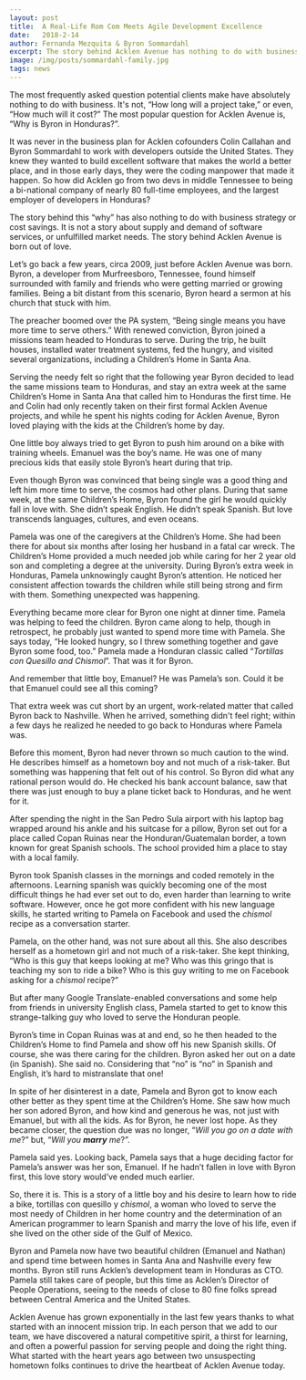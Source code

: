 ```yaml
---
layout: post
title:  A Real-Life Rom Com Meets Agile Development Excellence
date:   2018-2-14
author: Fernanda Mezquita & Byron Sommardahl
excerpt: The story behind Acklen Avenue has nothing to do with business strategy. It is a story born out of love.
image: /img/posts/sommardahl-family.jpg
tags: news
---
```

The most frequently asked question potential clients make have absolutely nothing to do with business. It's not, “How long will a project take,” or even, “How much will it cost?” The most popular question for Acklen Avenue is, “Why is Byron in Honduras?”. 

It was never in the business plan for Acklen cofounders Colin Callahan and Byron Sommardahl to work with developers outside the United States. They knew they wanted to build excellent software that makes the world a better place, and in those early days, they were the coding manpower that made it happen. So how did Acklen go from two devs in middle Tennessee to being a bi-national company of nearly 80 full-time employees, and the largest employer of developers in Honduras? 

The story behind this “why” has also nothing to do with business strategy or cost savings. It is not a story about supply and demand of software services, or unfulfilled market needs. The story behind Acklen Avenue is born out of love.

Let’s go back a few years, circa 2009, just before Acklen Avenue was born. Byron, a developer from Murfreesboro, Tennessee, found himself surrounded with family and friends who were getting married or growing families. Being a bit distant from this scenario, Byron heard a sermon at his church that stuck with him. 

The preacher boomed over the PA system, “Being single means you have more time to serve others.” With renewed conviction, Byron joined a missions team headed to Honduras to serve. During the trip, he built houses, installed water treatment systems, fed the hungry, and visited several organizations, including a Children’s Home in Santa Ana. 

Serving the needy felt so right that the following year Byron decided to lead the same missions team to Honduras, and stay an extra week at the same Children’s Home in Santa Ana that called him to Honduras the first time. He and Colin had only recently taken on their first formal Acklen Avenue projects, and while he spent his nights coding for Acklen Avenue, Byron loved playing with the kids at the Children’s home by day. 

One little boy always tried to get Byron to push him around on a bike with training wheels. Emanuel was the boy’s name. He was one of many precious kids that easily stole Byron’s heart during that trip. 

Even though Byron was convinced that being single was a good thing and left him more time to serve, the cosmos had other plans. During that same week, at the same Children’s Home, Byron found the girl he would quickly fall in love with. She didn’t speak English. He didn’t speak Spanish. But love transcends languages, cultures, and even oceans.

Pamela was one of the caregivers at the Children’s Home. She had been there for about six months after losing her husband in a fatal car wreck. The Children’s Home provided a much needed job while caring for her 2 year old son and completing a degree at the university. During Byron’s extra week in Honduras, Pamela unknowingly caught Byron’s attention. He noticed her consistent affection towards the children while still being strong and firm with them. Something unexpected was happening. 

Everything became more clear for Byron one night at dinner time. Pamela was helping to feed the children. Byron came along to help, though in retrospect, he probably just wanted to spend more time with Pamela. She says today, “He looked hungry, so I threw something together and gave Byron some food, too.” Pamela made a Honduran classic called “*Tortillas con Quesillo and Chismol*”. That was it for Byron.

And remember that little boy, Emanuel? He was Pamela’s son. Could it be that Emanuel could see all this coming?

That extra week was cut short by an urgent, work-related matter that called Byron back to Nashville. When he arrived, something didn't feel right; within a few days he realized he needed to go back to Honduras where Pamela was. 

Before this moment, Byron had never thrown so much caution to the wind. He describes himself as a hometown boy and not much of a risk-taker. But something was happening that felt out of his control. So Byron did what any rational person would do. He checked his bank account balance, saw that there was just enough to buy a plane ticket back to Honduras, and he went for it.

After spending the night in the San Pedro Sula airport with his laptop bag wrapped around his ankle and his suitcase for a pillow, Byron set out for a place called Copan Ruinas near the Honduran/Guatemalan border, a town known for great Spanish schools. The school provided him a place to stay with a local family. 

Byron took Spanish classes in the mornings and coded remotely in the afternoons. Learning spanish was quickly becoming one of the most difficult things he had ever set out to do, even harder than learning to write software. However, once he got more confident with his new language skills, he started writing to Pamela on Facebook and used the *chismol* recipe as a conversation starter. 

Pamela, on the other hand, was not sure about all this. She also describes herself as a hometown girl and not much of a risk-taker. She kept thinking, “Who is this guy that keeps looking at me? Who was this gringo that is teaching my son to ride a bike? Who is this guy writing to me on Facebook asking for a *chismol* recipe?” 

But after many Google Translate-enabled conversations and some help from friends in university English class, Pamela started to get to know this strange-talking guy who loved to serve the Honduran people. 

Byron’s time in Copan Ruinas was at and end, so he then headed to the Children’s Home to find Pamela and show off his new Spanish skills. Of course, she was there caring for the children. Byron asked her out on a date (in Spanish). She said no. Considering that “no” is “no” in Spanish and English, it’s hard to mistranslate that one!

In spite of her disinterest in a date, Pamela and Byron got to know each other better as they spent time at the Children’s Home. She saw how much her son adored Byron, and how kind and generous he was, not just with Emanuel, but with all the kids. As for Byron, he never lost hope. As they became closer, the question due was no longer, “*Will you go on a date with me*?” but, “*Will you **marry** me*?”. 

Pamela said yes. Looking back, Pamela says that a huge deciding factor for Pamela’s answer was her son, Emanuel. If he hadn’t fallen in love with Byron first, this love story would’ve ended much earlier. 

So, there it is. This is a story of a little boy and his desire to learn how to ride a bike, tortillas con quesillo y *chismol*, a woman who loved to serve the most needy of Children in her home country and the determination of an American programmer to learn Spanish and marry the love of his life, even if she lived on the other side of the Gulf of Mexico. 

Byron and Pamela now have two beautiful children (Emanuel and Nathan) and spend time between homes in Santa Ana and Nashville every few months. Byron still runs Acklen’s development team in Honduras as CTO. Pamela still takes care of people, but this time as Acklen’s Director of People Operations, seeing to the needs of close to 80 fine folks spread between Central America and the United States.

Acklen Avenue has grown exponentially in the last few years thanks to what started with an innocent mission trip. In each person that we add to our team, we have discovered a natural competitive spirit, a thirst for learning, and often a powerful passion for serving people and doing the right thing. What started with the heart years ago between two unsuspecting hometown folks continues to drive the heartbeat of Acklen Avenue today. 



